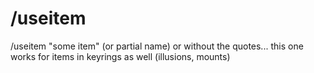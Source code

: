 # /useitem

/useitem "some item" (or partial name\) or without the quotes... this one works for items in keyrings as well \(illusions, mounts)

